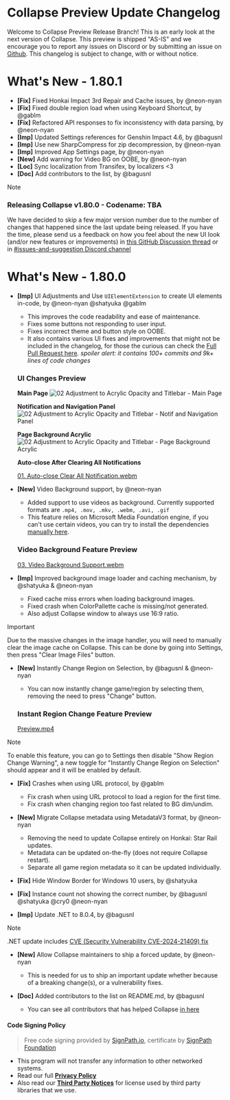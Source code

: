 # Collapse Preview Update Changelog
Welcome to Collapse Preview Release Branch! This is an early look at the next version of Collapse. This preview is shipped "AS-IS" and we encourage you to report any issues on Discord or by submitting an issue on [Github](https://github.com/neon-nyan/Collapse/issues/new/choose). This changelog is subject to change, with or without notice.

# What's New - 1.80.1
- **[Fix]** Fixed Honkai Impact 3rd Repair and Cache issues, by @neon-nyan
- **[Fix]** Fixed double region load when using Keyboard Shortcut, by @gablm
- **[Fix]** Refactored API responses to fix inconsistency with data parsing, by @neon-nyan
- **[Imp]** Updated Settings references for Genshin Impact 4.6, by @bagusnl
- **[Imp]** Use new SharpCompress for zip decompression, by @neon-nyan
- **[Imp]** Improved App Settings page, by @neon-nyan
- **[New]** Add warning for Video BG on OOBE, by @neon-nyan
- **[Loc]** Sync localization from Transifex, by localizers <3
- **[Doc]** Add contributors to the list, by @bagusnl

> [!NOTE]
> ### Releasing Collapse v1.80.0 - Codename: TBA  
> We have decided to skip a few major version number due to the number of changes that happened since the last update being released.
> If you have the time, please send us a feedback on how you feel about the new UI look (and/or new features or improvements) in [this GitHub Discussion thread](https://github.com/orgs/CollapseLauncher/discussions/451#discussion-6492348) or in [#issues-and-suggestion Discord channel](https://discord.gg/vJd2exaS7j)

# What's New - 1.80.0
- **[Imp]** UI Adjustments and Use `UIElementExtension` to create UI elements in-code, by @neon-nyan @shatyuka @gablm
  - This improves the code readability and ease of maintenance.
  - Fixes some buttons not responding to user input.
  - Fixes incorrect theme and button style on OOBE.
  - It also contains various UI fixes and improvements that might not be included in the changelog, for those the curious can check the [Full Pull Request here](https://github.com/CollapseLauncher/Collapse/pull/434). *spoiler alert: it contains 100+ commits and 9k+ lines of code changes*

  ### UI Changes Preview
  **Main Page**
  ![02  Adjustment to Acrylic Opacity and Titlebar - Main Page](https://github.com/CollapseLauncher/Collapse/assets/30566970/fafe8db9-a050-4be8-b70e-3414824017bd)

  **Notification and Navigation Panel**
  ![02  Adjustment to Acrylic Opacity and Titlebar - Notif and Navigation Panel](https://github.com/CollapseLauncher/Collapse/assets/30566970/652385b4-7757-44d5-b316-793af347280a)

  **Page Background Acrylic**
  ![02  Adjustment to Acrylic Opacity and Titlebar - Page Background Acrylic](https://github.com/CollapseLauncher/Collapse/assets/30566970/f580a8f7-25f1-4688-9ec0-f0776742c336)

  **Auto-close After Clearing All Notifications**

  [01. Auto-close Clear All Notification.webm](https://github.com/CollapseLauncher/Collapse/assets/30566970/eecd0ff0-dad8-4d26-805d-8015fe1625d3)

  
- **[New]** Video Background support, by @neon-nyan
  - Added support to use videos as background. Currently supported formats are `.mp4, .mov, .mkv, .webm, .avi, .gif`
  - This feature relies on Microsoft Media Foundation engine, if you can't use certain videos, you can try to install the dependencies [manually here](https://www.majorgeeks.com/files/details/media_foundation_codecs.html).
  
  ### Video Background Feature Preview
  [03. Video Background Support.webm](https://github.com/CollapseLauncher/Collapse/assets/30566970/a175ee4f-4a41-4f23-8f54-60f03d9a7ba8)
  
- **[Imp]** Improved background image loader and caching mechanism, by @shatyuka & @neon-nyan
  - Fixed cache miss errors when loading background images.
  - Fixed crash when ColorPallette cache is missing/not generated. 
  - Also adjust Collapse window to always use 16:9 ratio.
  
> [!IMPORTANT]  
> Due to the massive changes in the image handler, you will need to manually clear the image cache on Collapse.
> This can be done by going into Settings, then press "Clear Image Files" button.

- **[New]** Instantly Change Region on Selection, by @bagusnl & @neon-nyan
  - You can now instantly change game/region by selecting them, removing the need to press "Change" button.
  
  ### Instant Region Change Feature Preview
  [Preview.mp4](https://github.com/CollapseLauncher/Collapse/assets/28079733/05ede866-d9e7-413e-81ae-f327ad35ccb8)

> [!NOTE]  
> To enable this feature, you can go to Settings then disable "Show Region Change Warning", a new toggle for "Instantly Change Region on Selection" should appear and it will be enabled by default.

- **[Fix]** Crashes when using URL protocol, by @gablm
  - Fix crash when using URL protocol to load a region for the first time.
  - Fix crash when changing region too fast related to BG dim/undim.
  
- **[New]** Migrate Collapse metadata using MetadataV3 format, by @neon-nyan
  - Removing the need to update Collapse entirely on Honkai: Star Rail updates.
  - Metadata can be updated on-the-fly (does not require Collapse restart).
  - Separate all game region metadata so it can be updated individually.

- **[Fix]** Hide Window Border for Windows 10 users, by @shatyuka
- **[Fix]** Instance count not showing the correct number, by @bagusnl @shatyuka @cry0 @neon-nyan

- **[Imp]** Update .NET to 8.0.4, by @bagusnl

> [!NOTE]  
> .NET update includes [CVE (Security Vulnerability CVE-2024-21409) fix](https://msrc.microsoft.com/update-guide/vulnerability/CVE-2024-21409)
  
- **[New]** Allow Collapse maintainers to ship a forced update, by @neon-nyan
  - This is needed for us to ship an important update whether because of a breaking change(s), or a vulnerability fixes.

- **[Doc]** Added contributors to the list on README.md, by @bagusnl
  - You can see all contributors that has helped Collapse [in here](https://github.com/CollapseLauncher/Collapse#contributors)

	
#### Code Signing Policy
> Free code signing provided by [SignPath.io], certificate by [SignPath Foundation]
- This program will not transfer any information to other networked systems.
- Read our full [**Privacy Policy**](https://github.com/CollapseLauncher/Collapse/blob/main/PRIVACY.md)
- Also read our [**Third Party Notices**](https://github.com/CollapseLauncher/Collapse/blob/main/THIRD_PARTY_NOTICES.md) for license used by third party libraries that we use.

[SignPath Foundation]:https://signpath.org
[SignPath.io]:https://signpath.io
